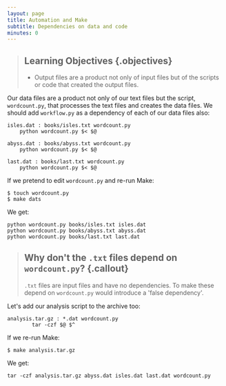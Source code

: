 ```yaml
---
layout: page
title: Automation and Make
subtitle: Dependencies on data and code
minutes: 0
---
```


> ## Learning Objectives {.objectives}
>
> * Output files are a product not only of input files but of the scripts or code that created the output files.

Our data files are a product not only of our text files but the script, `wordcount.py`, that processes the text files and creates the data files. We should add `workflow.py` as a dependency of each of our data files also:

~~~ {.make}
isles.dat : books/isles.txt wordcount.py
	python wordcount.py $< $@

abyss.dat : books/abyss.txt wordcount.py
	python wordcount.py $< $@

last.dat : books/last.txt wordcount.py
	python wordcount.py $< $@
~~~

If we pretend to edit `wordcount.py` and re-run Make:

~~~ {.bash}
$ touch wordcount.py
$ make dats
~~~

We get:

~~~ {.output}
python wordcount.py books/isles.txt isles.dat
python wordcount.py books/abyss.txt abyss.dat
python wordcount.py books/last.txt last.dat
~~~

> ## Why don't the `.txt` files depend on `wordcount.py`? {.callout}
>
> `.txt` files are input files and have no dependencies. To make these depend on `wordcount.py` would introduce a 'false dependency'.

Let's add our analysis script to the archive too:

~~~ {.make}
analysis.tar.gz : *.dat wordcount.py
        tar -czf $@ $^
~~~

If we re-run Make:

~~~ {.bash}
$ make analysis.tar.gz
~~~

We get:

~~~ {.output}
tar -czf analysis.tar.gz abyss.dat isles.dat last.dat wordcount.py
~~~

